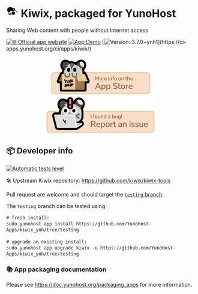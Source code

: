 <!--
N.B.: This README was automatically generated by <https://github.com/YunoHost/apps_tools/blob/main/readme_generator>
It shall NOT be edited by hand.
-->

<h1>
  <img src="https://raw.githubusercontent.com/YunoHost/apps/main/logos/kiwix.png" width="32px" alt="Logo of Kiwix">
  Kiwix, packaged for YunoHost
</h1>

Sharing Web content with people without Internet access

[![🌐 Official app website](https://img.shields.io/badge/Official_app_website-darkgreen?style=for-the-badge)](https://www.kiwix.org/)
[![App Demo](https://img.shields.io/badge/App_Demo-blue?style=for-the-badge)](http://library.kiwix.org/)
[![Version: 3.7.0~ynh1](https://img.shields.io/badge/Version-3.7.0~ynh1-rgba(0,150,0,1)?style=for-the-badge)](https://ci-apps.yunohost.org/ci/apps/kiwix/)

<div align="center">
<a href="https://apps.yunohost.org/app/kiwix"><img height="100px" src="https://github.com/YunoHost/yunohost-artwork/raw/refs/heads/main/badges/neopossum-badges/badge_more_info_on_the_appstore.svg"/></a>
<a href="https://github.com/YunoHost-Apps/kiwix_ynh/issues"><img height="100px" src="https://github.com/YunoHost/yunohost-artwork/raw/refs/heads/main/badges/neopossum-badges/badge_report_an_issue.svg"/></a>
</div>

## 📦 Developer info

[![Automatic tests level](https://apps.yunohost.org/badge/cilevel/kiwix)](https://ci-apps.yunohost.org/ci/apps/kiwix/)

🛠️ Upstream Kiwix repository: <https://github.com/kiwix/kiwix-tools>

Pull request are welcome and should target the [`testing` branch](https://github.com/YunoHost-Apps/kiwix_ynh/tree/testing).

The `testing` branch can be tested using:
```
# fresh install:
sudo yunohost app install https://github.com/YunoHost-Apps/kiwix_ynh/tree/testing

# upgrade an existing install:
sudo yunohost app upgrade kiwix -u https://github.com/YunoHost-Apps/kiwix_ynh/tree/testing
```

### 📚 App packaging documentation

Please see <https://doc.yunohost.org/packaging_apps> for more information.